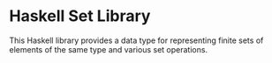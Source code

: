 # Haskell Set Library

This Haskell library provides a data type for representing finite sets of elements of the same type and various set operations.

